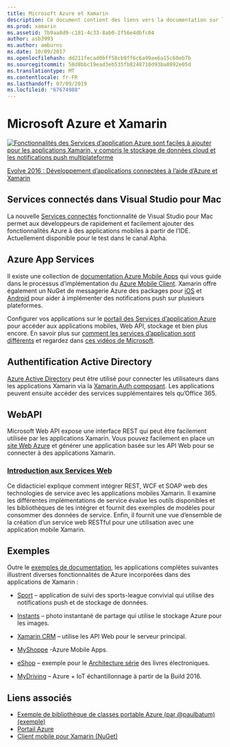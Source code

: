 ```yaml
---
title: Microsoft Azure et Xamarin
description: Ce document contient des liens vers la documentation sur les Services connectés dans Visual Studio pour Mac, Azure Mobile Apps, l’authentification Active Directory et API Web.
ms.prod: xamarin
ms.assetid: 7b9aa8d9-c181-4c33-8ab0-2f56e4dbfc04
author: asb3993
ms.author: amburns
ms.date: 10/09/2017
ms.openlocfilehash: dd211fecad0bff58cb9ff6c6a99ae6a15c60eb7b
ms.sourcegitcommit: 58d8bbc19ead3eb535fb8248710d93ba0892e05d
ms.translationtype: MT
ms.contentlocale: fr-FR
ms.lasthandoff: 07/09/2019
ms.locfileid: "67674988"
---
```

# <a name="microsoft-azure-and-xamarin"></a>Microsoft Azure et Xamarin

[![](images/evolve-mikej-azure-sml.png "Fonctionnalités des Services d’application Azure sont faciles à ajouter pour les applications Xamarin, y compris le stockage de données cloud et les notifications push multiplateforme")](https://evolve.xamarin.com/session/56ec886fde91c6253c277bc6)

[Evolve 2016 : Développement d’applications connectées à l’aide d’Azure et Xamarin](https://evolve.xamarin.com/session/56ec886fde91c6253c277bc6)

## <a name="connected-services-in-visual-studio-for-mac"></a>Services connectés dans Visual Studio pour Mac

La nouvelle [Services connectés](connected-services.md) fonctionnalité de Visual Studio pour Mac permet aux développeurs de rapidement et facilement ajouter des fonctionnalités Azure à des applications mobiles à partir de l’IDE. Actuellement disponible pour le test dans le canal Alpha.

## <a name="azure-app-services"></a>Azure App Services

Il existe une collection de [documentation Azure Mobile Apps](~/cross-platform/data-cloud/mobile-apps.md) qui vous guide dans le processus d’implémentation du [Azure Mobile Client](https://www.nuget.org/packages/Microsoft.Azure.Mobile.Client/).
Xamarin offre également un NuGet de messagerie Azure des packages pour [iOS](https://www.nuget.org/packages/Xamarin.Azure.NotificationHubs.iOS/) et [Android](https://www.nuget.org/packages/Xamarin.Azure.NotificationHubs.Android/) pour aider à implémenter des notifications push sur plusieurs plateformes.

Configurer vos applications sur le [portail des Services d’application Azure](https://portal.azure.com/) pour accéder aux applications mobiles, Web API, stockage et bien plus encore. En savoir plus sur [comment les services d’application sont différents](https://azure.microsoft.com/updates/whats-new-with-azure-app-service/) et regardez dans [ces vidéos de Microsoft](https://azure.microsoft.com/campaigns/azure-march-announcement/).

## <a name="active-directory-authentication"></a>Authentification Active Directory

[Azure Active Directory](~/cross-platform/data-cloud/active-directory/index.md) peut être utilisé pour connecter les utilisateurs dans les applications Xamarin via la [Xamarin.Auth composant](https://www.nuget.org/packages/Xamarin.Auth/).
Les applications peuvent ensuite accéder des services supplémentaires tels qu’Office 365.

## <a name="webapi"></a>WebAPI

Microsoft Web API expose une interface REST qui peut être facilement utilisée par les applications Xamarin.
Vous pouvez facilement en place un [site Web Azure](https://trywebsites.azurewebsites.net/) et générer une application basée sur les API Web pour se connecter à des applications Xamarin.


###  <a name="introduction-to-web-servicescross-platformdata-cloudweb-servicesindexmd"></a>[Introduction aux Services Web](~/cross-platform/data-cloud/web-services/index.md)

Ce didacticiel explique comment intégrer REST, WCF et SOAP web des technologies de service avec les applications mobiles Xamarin. Il examine les différentes implémentations de service évalue les outils disponibles et les bibliothèques de les intégrer et fournit des exemples de modèles pour consommer des données de service. Enfin, il fournit une vue d’ensemble de la création d’un service web RESTful pour une utilisation avec une application mobile Xamarin.

## <a name="samples"></a>Exemples

Outre le [exemples de documentation](https://github.com/xamarin/mobile-samples/tree/master/Azure), les applications complètes suivantes illustrent diverses fonctionnalités de Azure incorporées dans des applications de Xamarin :

- [Sport](https://github.com/xamarin/Sport) – application de suivi des sports-league convivial qui utilise des notifications push et de stockage de données.
- [Instants](https://github.com/pierceboggan/Moments) – photo instantané de partage qui utilise le stockage Azure pour les images.
- [Xamarin CRM](https://github.com/xamarin/app-crm) – utilise les API Web pour le serveur principal.
- [MyShoppe](https://github.com/jamesmontemagno/MyShoppe) -Azure Mobile Apps.

- [eShop](https://github.com/dotnet-architecture/eShopOnContainers) – exemple pour le [Architecture série](https://www.microsoft.com/net/learn/architecture) des livres électroniques.
- [MyDriving](https://azure.microsoft.com/campaigns/mydriving/) – Azure + IoT échantillonnage à partir de la Build 2016.


## <a name="related-links"></a>Liens associés

- [Exemple de bibliothèque de classes portable Azure (par @paulbatum) (exemple)](https://github.com/paulbatum/mobile-services-xamarin-pcl)
- [Portail Azure](https://azure.microsoft.com/)
- [Client mobile pour Xamarin (NuGet)](https://www.nuget.org/packages/Microsoft.Azure.Mobile.Client/)
